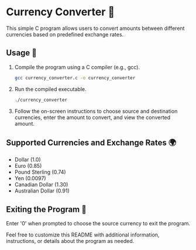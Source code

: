 # Currency Converter 💱

This simple C program allows users to convert amounts between different currencies based on predefined exchange rates.

## Usage 🚀

1. Compile the program using a C compiler (e.g., gcc).
    ```bash
    gcc currency_converter.c -o currency_converter
    ```

2. Run the compiled executable.
    ```bash
    ./currency_converter
    ```

3. Follow the on-screen instructions to choose source and destination currencies, enter the amount to convert, and view the converted amount.

## Supported Currencies and Exchange Rates 🌍

- Dollar (1.0)
- Euro (0.85)
- Pound Sterling (0.74)
- Yen (0.0097)
- Canadian Dollar (1.30)
- Australian Dollar (0.91)

## Exiting the Program 🚪

Enter '0' when prompted to choose the source currency to exit the program.

Feel free to customize this README with additional information, instructions, or details about the program as needed.

